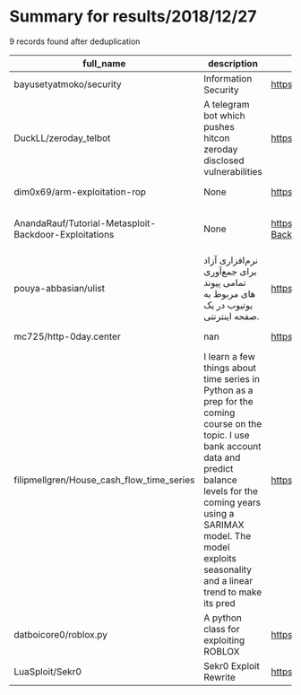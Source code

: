 
# Summary for results/2018/12/27
    
9 records found after deduplication

| full_name | description | html_url | matched_list | matched_count | pushed_at | size | stargazers_count | language | forks_count | vul_ids |
|-------------------------------------------------------|------------------------------------------------------------------------------------------------------------------------------------------------------------------------------------------------------------------------------------------------------------------|--------------------------------------------------------------------------|---------------------------------------------|-----------------|---------------------------|--------|--------------------|------------------|---------------|-----------|
| bayusetyatmoko/security | Information Security | https://github.com/bayusetyatmoko/security | ['exploit'] | 1 | 2018-12-27 06:47:50+00:00 | 3770 | 0 | | 0 | [] |
| DuckLL/zeroday_telbot | A telegram bot which pushes hitcon zeroday disclosed vulnerabilities | https://github.com/DuckLL/zeroday_telbot | ['zeroday'] | 1 | 2018-12-27 14:28:17+00:00 | 267 | 2 | Python | 1 | [] |
| dim0x69/arm-exploitation-rop | None | https://github.com/dim0x69/arm-exploitation-rop | ['exploit'] | 1 | 2018-12-27 13:52:17+00:00 | 11 | 3 | Python | 2 | [] |
| AnandaRauf/Tutorial-Metasploit-Backdoor-Exploitations | None | https://github.com/AnandaRauf/Tutorial-Metasploit-Backdoor-Exploitations | ['exploit', 'metasploit module OR payload'] | 2 | 2018-12-27 03:22:11+00:00 | 2092 | 1 | | 0 | [] |
| pouya-abbasian/ulist | نرم‌افزاری آزاد برای جمع‌آوری تمامی پیوند های مربوط به یوتیوب در یک صفحه اینترنتی. | https://github.com/pouya-abbasian/ulist | ['shellcode'] | 1 | 2018-12-27 20:21:27+00:00 | 17 | 0 | Shell | 0 | [] |
| mc725/http-0day.center | nan | https://github.com/mc725/http-0day.center | ['0day'] | 1 | 2018-12-27 06:42:53+00:00 | 6 | 0 | HTML | 0 | [] |
| filipmellgren/House_cash_flow_time_series | I learn a few things about time series in Python as a prep for the coming course on the topic. I use bank account data and predict balance levels for the coming years using a SARIMAX model. The model exploits seasonality and a linear trend to make its pred | https://github.com/filipmellgren/House_cash_flow_time_series | ['exploit'] | 1 | 2018-12-27 12:11:41+00:00 | 114 | 0 | Jupyter Notebook | 0 | [] |
| datboicore0/roblox.py | A python class for exploiting ROBLOX | https://github.com/datboicore0/roblox.py | ['exploit'] | 1 | 2018-12-27 18:20:22+00:00 | 0 | 0 | | 0 | [] |
| LuaSploit/Sekr0 | Sekr0 Exploit Rewrite | https://github.com/LuaSploit/Sekr0 | ['exploit'] | 1 | 2018-12-27 20:11:32+00:00 | 0 | 0 | | 0 | [] |
